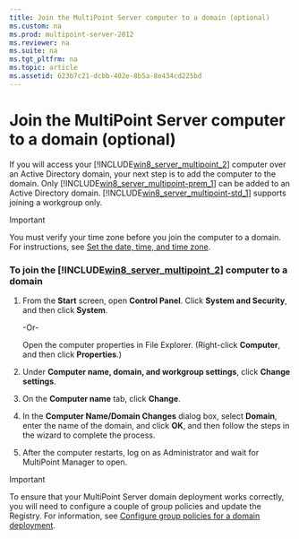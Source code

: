 ```yaml
---
title: Join the MultiPoint Server computer to a domain (optional)
ms.custom: na
ms.prod: multipoint-server-2012
ms.reviewer: na
ms.suite: na
ms.tgt_pltfrm: na
ms.topic: article
ms.assetid: 623b7c21-dcbb-402e-8b5a-8e434cd225bd
---
```

# Join the MultiPoint Server computer to a domain (optional)
If you will access your [!INCLUDE[win8_server_multipoint_2](../Token/win8_server_multipoint_2_md.md)] computer over an Active Directory domain, your next step is to add the computer to the domain. Only [!INCLUDE[win8_server_multipoint-prem_1](../Token/win8_server_multipoint-prem_1_md.md)] can be added to an Active Directory domain. [!INCLUDE[win8_server_multipoint-std_1](../Token/win8_server_multipoint-std_1_md.md)] supports joining a workgroup only.  
  
> [!IMPORTANT]  
> You must verify your time zone before you join the computer to a domain. For instructions, see [Set the date, time, and time zone](../Topic/Set-the-date,-time,-and-time-zone.md).  
  
### To join the [!INCLUDE[win8_server_multipoint_2](../Token/win8_server_multipoint_2_md.md)] computer to a domain  
  
1.  From the **Start** screen, open **Control Panel**. Click **System and Security**, and then click **System**.  
  
    \-Or\-  
  
    Open the computer properties in File Explorer. \(Right\-click **Computer**, and then click **Properties**.\)  
  
2.  Under **Computer name, domain, and workgroup settings**, click **Change settings**.  
  
3.  On the **Computer name** tab, click **Change**.  
  
4.  In the **Computer Name\/Domain Changes** dialog box, select **Domain**, enter the name of the domain, and click **OK**, and then follow the steps in the wizard to complete the process.  
  
5.  After the computer restarts, log on as Administrator and wait for MultiPoint Manager to open.  
  
> [!IMPORTANT]  
> To ensure that your MultiPoint Server domain deployment works correctly, you will need to configure a couple of group policies and update the Registry. For information, see [Configure group policies for a domain deployment](../Topic/Configure-group-policies-for-a-domain-deployment.md).  
  
